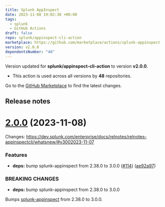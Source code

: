 ```yaml
---
title: Splunk AppInspect
date: 2023-11-08 19:02:38 +00:00
tags:
  - splunk
  - GitHub Actions
draft: false
repo: splunk/appinspect-cli-action
marketplace: https://github.com/marketplace/actions/splunk-appinspect
version: v2.0.0
dependentsNumber: "48"
---
```



Version updated for **splunk/appinspect-cli-action** to version **v2.0.0**.
- This action is used across all versions by **48** repositories.

Go to the [GitHub Marketplace](https://github.com/marketplace/actions/splunk-appinspect) to find the latest changes.

## Release notes

# [2.0.0](https://github.com/splunk/appinspect-cli-action/compare/v1.12.0...v2.0.0) (2023-11-08)

Changes: https://dev.splunk.com/enterprise/docs/relnotes/relnotes-appinspectcli/whatsnew/#v3002023-11-07


### Features

* **deps:** bump splunk-appinspect from 2.38.0 to 3.0.0 ([#114](https://github.com/splunk/appinspect-cli-action/issues/114)) ([ae92a97](https://github.com/splunk/appinspect-cli-action/commit/ae92a971df6ac91ed0b02c8b92f4a6536fb3cff6))


### BREAKING CHANGES

* **deps:** bump splunk-appinspect from 2.38.0 to 3.0.0

Bumps [splunk-appinspect](https://splunk.com) from 2.38.0 to 3.0.0.




